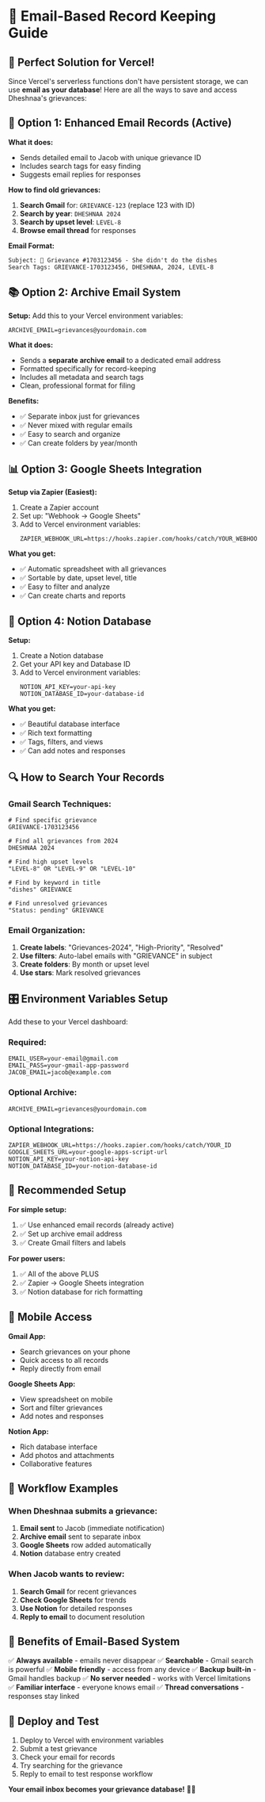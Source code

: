 # 📧 Email-Based Record Keeping Guide

## 🎯 **Perfect Solution for Vercel!**

Since Vercel's serverless functions don't have persistent storage, we can use **email as your database**! Here are all the ways to save and access Dheshnaa's grievances:

## 📨 **Option 1: Enhanced Email Records (Active)**

**What it does:**
- Sends detailed email to Jacob with unique grievance ID
- Includes search tags for easy finding
- Suggests email replies for responses

**How to find old grievances:**
1. **Search Gmail** for: `GRIEVANCE-123` (replace 123 with ID)
2. **Search by year**: `DHESHNAA 2024`
3. **Search by upset level**: `LEVEL-8`
4. **Browse email thread** for responses

**Email Format:**
```
Subject: 🚨 Grievance #1703123456 - She didn't do the dishes
Search Tags: GRIEVANCE-1703123456, DHESHNAA, 2024, LEVEL-8
```

## 📚 **Option 2: Archive Email System**

**Setup:**
Add this to your Vercel environment variables:
```
ARCHIVE_EMAIL=grievances@yourdomain.com
```

**What it does:**
- Sends a **separate archive email** to a dedicated email address
- Formatted specifically for record-keeping
- Includes all metadata and search tags
- Clean, professional format for filing

**Benefits:**
- ✅ Separate inbox just for grievances
- ✅ Never mixed with regular emails
- ✅ Easy to search and organize
- ✅ Can create folders by year/month

## 📊 **Option 3: Google Sheets Integration**

**Setup via Zapier (Easiest):**
1. Create a Zapier account
2. Set up: "Webhook → Google Sheets"
3. Add to Vercel environment variables:
   ```
   ZAPIER_WEBHOOK_URL=https://hooks.zapier.com/hooks/catch/YOUR_WEBHOOK_ID
   ```

**What you get:**
- ✅ Automatic spreadsheet with all grievances
- ✅ Sortable by date, upset level, title
- ✅ Easy to filter and analyze
- ✅ Can create charts and reports

## 📝 **Option 4: Notion Database**

**Setup:**
1. Create a Notion database
2. Get your API key and Database ID
3. Add to Vercel environment variables:
   ```
   NOTION_API_KEY=your-api-key
   NOTION_DATABASE_ID=your-database-id
   ```

**What you get:**
- ✅ Beautiful database interface
- ✅ Rich text formatting
- ✅ Tags, filters, and views
- ✅ Can add notes and responses

## 🔍 **How to Search Your Records**

### Gmail Search Techniques:
```
# Find specific grievance
GRIEVANCE-1703123456

# Find all grievances from 2024
DHESHNAA 2024

# Find high upset levels
"LEVEL-8" OR "LEVEL-9" OR "LEVEL-10"

# Find by keyword in title
"dishes" GRIEVANCE

# Find unresolved grievances
"Status: pending" GRIEVANCE
```

### Email Organization:
1. **Create labels**: "Grievances-2024", "High-Priority", "Resolved"
2. **Use filters**: Auto-label emails with "GRIEVANCE" in subject
3. **Create folders**: By month or upset level
4. **Use stars**: Mark resolved grievances

## 🎛️ **Environment Variables Setup**

Add these to your Vercel dashboard:

### Required:
```
EMAIL_USER=your-email@gmail.com
EMAIL_PASS=your-gmail-app-password
JACOB_EMAIL=jacob@example.com
```

### Optional Archive:
```
ARCHIVE_EMAIL=grievances@yourdomain.com
```

### Optional Integrations:
```
ZAPIER_WEBHOOK_URL=https://hooks.zapier.com/hooks/catch/YOUR_ID
GOOGLE_SHEETS_URL=your-google-apps-script-url
NOTION_API_KEY=your-notion-api-key
NOTION_DATABASE_ID=your-notion-database-id
```

## 🎯 **Recommended Setup**

**For simple setup:**
1. ✅ Use enhanced email records (already active)
2. ✅ Set up archive email address
3. ✅ Create Gmail filters and labels

**For power users:**
1. ✅ All of the above PLUS
2. ✅ Zapier → Google Sheets integration
3. ✅ Notion database for rich formatting

## 📱 **Mobile Access**

**Gmail App:**
- Search grievances on your phone
- Quick access to all records
- Reply directly from email

**Google Sheets App:**
- View spreadsheet on mobile
- Sort and filter grievances
- Add notes and responses

**Notion App:**
- Rich database interface
- Add photos and attachments
- Collaborative features

## 🔄 **Workflow Examples**

### When Dheshnaa submits a grievance:
1. **Email sent** to Jacob (immediate notification)
2. **Archive email** sent to separate inbox
3. **Google Sheets** row added automatically
4. **Notion** database entry created

### When Jacob wants to review:
1. **Search Gmail** for recent grievances
2. **Check Google Sheets** for trends
3. **Use Notion** for detailed responses
4. **Reply to email** to document resolution

## 🎉 **Benefits of Email-Based System**

✅ **Always available** - emails never disappear
✅ **Searchable** - Gmail search is powerful
✅ **Mobile friendly** - access from any device
✅ **Backup built-in** - Gmail handles backup
✅ **No server needed** - works with Vercel limitations
✅ **Familiar interface** - everyone knows email
✅ **Thread conversations** - responses stay linked

## 🚀 **Deploy and Test**

1. Deploy to Vercel with environment variables
2. Submit a test grievance
3. Check your email for records
4. Try searching for the grievance
5. Reply to email to test response workflow

**Your email inbox becomes your grievance database!** 📧✨ 
